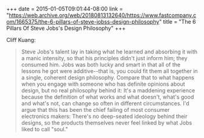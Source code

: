 +++
date = 2015-01-05T09:01:44-08:00
link = "https://web.archive.org/web/20180813132640/https://www.fastcompany.com/1665375/the-6-pillars-of-steve-jobss-design-philosophy"
title = "The 6 Pillars Of Steve Jobs's Design Philosophy"
+++

Cliff Kuang:

>Steve Jobs's talent lay in taking what he learned and absorbing it with a manic intensity, so that his principles didn't just inform him; they consumed him. Jobs was both lucky and smart in that all of the lessons he got were additive--that is, you could fit them all together in a single, coherent design philosophy. Compare that to what happens when you engage with someone who has definite opinions about design, but no real philosophy behind it: It's a maddening experience because the definition of what works and what doesn't, what's good and what's not, can change so often in different circumstances. I'd argue that this has been the chief failing of most consumer electronics makers: There's no deep-seated ideology behind their designs, so the products themselves never feel linked by what Jobs liked to call "soul."
